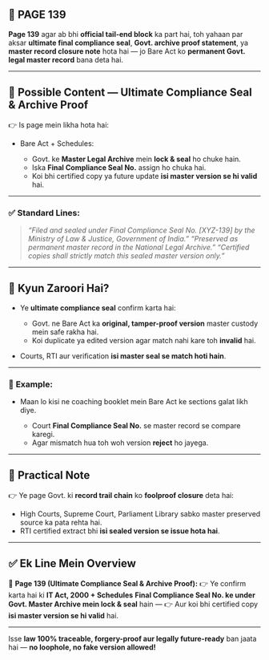 ## 📄 **PAGE 139**

**Page 139** agar ab bhi **official tail-end block** ka part hai, toh yahaan par aksar **ultimate final compliance seal**, **Govt. archive proof statement**, ya **master record closure note** hota hai — jo Bare Act ko **permanent Govt. legal master record** bana deta hai.

---

## 🔹 **Possible Content — Ultimate Compliance Seal & Archive Proof**

👉 Is page mein likha hota hai:

* Bare Act + Schedules:

  * Govt. ke **Master Legal Archive** mein **lock & seal** ho chuke hain.
  * Iska **Final Compliance Seal No.** assign ho chuka hai.
  * Koi bhi certified copy ya future update **isi master version se hi valid** hai.

---

### ✅ **Standard Lines:**

> *“Filed and sealed under Final Compliance Seal No. \[XYZ-139] by the Ministry of Law & Justice, Government of India.”*
> *“Preserved as permanent master record in the National Legal Archive.”*
> *“Certified copies shall strictly match this sealed master version only.”*

---

## 🔹 **Kyun Zaroori Hai?**

* Ye **ultimate compliance seal** confirm karta hai:

  * Govt. ne Bare Act ka **original, tamper-proof version** master custody mein safe rakha hai.
  * Koi duplicate ya edited version agar match nahi kare toh **invalid** hai.
* Courts, RTI aur verification **isi master seal se match hoti hain**.

---

### 🧩 **Example:**

* Maan lo kisi ne coaching booklet mein Bare Act ke sections galat likh diye.

  * Court **Final Compliance Seal No.** se master record se compare karegi.
  * Agar mismatch hua toh woh version **reject** ho jayega.

---

## 🔹 **Practical Note**

👉 Ye page Govt. ki **record trail chain** ko **foolproof closure** deta hai:

* High Courts, Supreme Court, Parliament Library sabko master preserved source ka pata rehta hai.
* RTI certified extract bhi **isi sealed version se issue hota hai**.

---

## ✅ **Ek Line Mein Overview**

📌 **Page 139 (Ultimate Compliance Seal & Archive Proof):**
👉 Ye confirm karta hai ki **IT Act, 2000 + Schedules** **Final Compliance Seal No. ke under Govt. Master Archive mein lock & seal** hain —
👉 Aur koi bhi certified copy **isi master version se hi valid** hai.

---

Isse **law 100% traceable, forgery-proof aur legally future-ready** ban jaata hai — **no loophole, no fake version allowed!**

